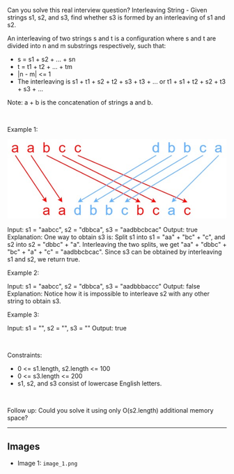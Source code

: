 Can you solve this real interview question? Interleaving String - Given strings s1, s2, and s3, find whether s3 is formed by an interleaving of s1 and s2.

An interleaving of two strings s and t is a configuration where s and t are divided into n and m substrings respectively, such that:

 * s = s1 + s2 + ... + sn
 * t = t1 + t2 + ... + tm
 * |n - m| <= 1
 * The interleaving is s1 + t1 + s2 + t2 + s3 + t3 + ... or t1 + s1 + t2 + s2 + t3 + s3 + ...

Note: a + b is the concatenation of strings a and b.

 

Example 1:

![Example 1](./image_1.png)


Input: s1 = "aabcc", s2 = "dbbca", s3 = "aadbbcbcac"
Output: true
Explanation: One way to obtain s3 is:
Split s1 into s1 = "aa" + "bc" + "c", and s2 into s2 = "dbbc" + "a".
Interleaving the two splits, we get "aa" + "dbbc" + "bc" + "a" + "c" = "aadbbcbcac".
Since s3 can be obtained by interleaving s1 and s2, we return true.


Example 2:


Input: s1 = "aabcc", s2 = "dbbca", s3 = "aadbbbaccc"
Output: false
Explanation: Notice how it is impossible to interleave s2 with any other string to obtain s3.


Example 3:


Input: s1 = "", s2 = "", s3 = ""
Output: true


 

Constraints:

 * 0 <= s1.length, s2.length <= 100
 * 0 <= s3.length <= 200
 * s1, s2, and s3 consist of lowercase English letters.

 

Follow up: Could you solve it using only O(s2.length) additional memory space?

---

## Images

- Image 1: `image_1.png`

